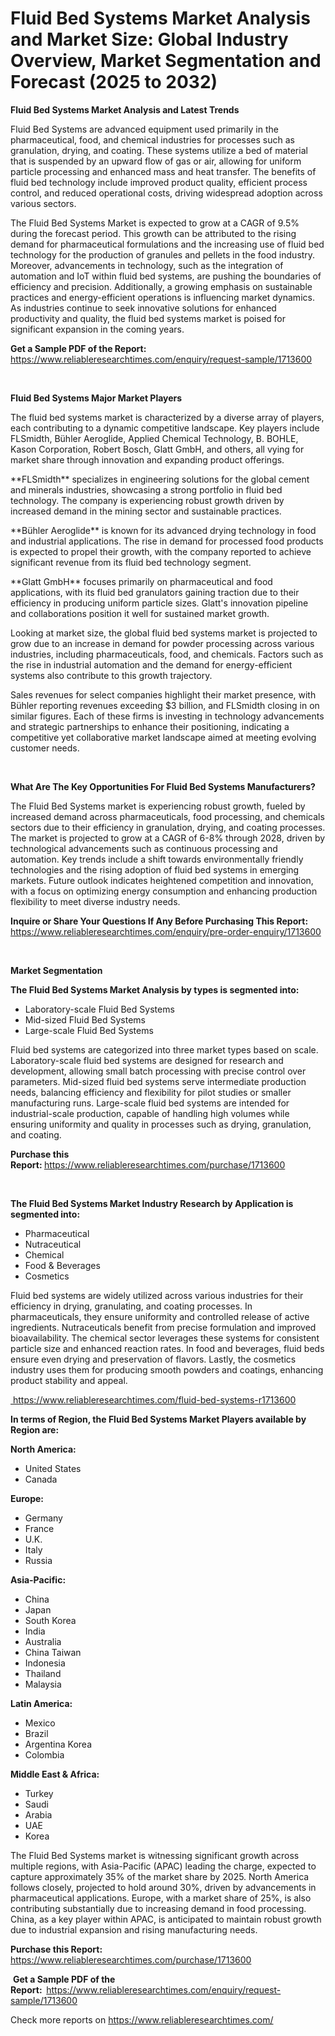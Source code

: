 <p><h1>Fluid Bed Systems Market Analysis and Market Size: Global Industry Overview, Market Segmentation and Forecast (2025 to 2032)</h1></p><p><strong>Fluid Bed Systems Market Analysis and Latest Trends</strong></p>
<p><p>Fluid Bed Systems are advanced equipment used primarily in the pharmaceutical, food, and chemical industries for processes such as granulation, drying, and coating. These systems utilize a bed of material that is suspended by an upward flow of gas or air, allowing for uniform particle processing and enhanced mass and heat transfer. The benefits of fluid bed technology include improved product quality, efficient process control, and reduced operational costs, driving widespread adoption across various sectors.</p><p>The Fluid Bed Systems Market is expected to grow at a CAGR of 9.5% during the forecast period. This growth can be attributed to the rising demand for pharmaceutical formulations and the increasing use of fluid bed technology for the production of granules and pellets in the food industry. Moreover, advancements in technology, such as the integration of automation and IoT within fluid bed systems, are pushing the boundaries of efficiency and precision. Additionally, a growing emphasis on sustainable practices and energy-efficient operations is influencing market dynamics. As industries continue to seek innovative solutions for enhanced productivity and quality, the fluid bed systems market is poised for significant expansion in the coming years.</p></p>
<p><strong>Get a Sample PDF of the Report:&nbsp;</strong> <a href="https://www.reliableresearchtimes.com/enquiry/request-sample/1713600?utm_campaign=2006&utm_medium=2&utm_source=Github&utm_content=ia&utm_term=08042025&utm_id=fluid-bed-systems">https://www.reliableresearchtimes.com/enquiry/request-sample/1713600</a></p>
<p>&nbsp;</p>
<p><strong>Fluid Bed Systems Major Market Players</strong></p>
<p><p>The fluid bed systems market is characterized by a diverse array of players, each contributing to a dynamic competitive landscape. Key players include FLSmidth, Bühler Aeroglide, Applied Chemical Technology, B. BOHLE, Kason Corporation, Robert Bosch, Glatt GmbH, and others, all vying for market share through innovation and expanding product offerings.</p><p>**FLSmidth** specializes in engineering solutions for the global cement and minerals industries, showcasing a strong portfolio in fluid bed technology. The company is experiencing robust growth driven by increased demand in the mining sector and sustainable practices. </p><p>**Bühler Aeroglide** is known for its advanced drying technology in food and industrial applications. The rise in demand for processed food products is expected to propel their growth, with the company reported to achieve significant revenue from its fluid bed technology segment.</p><p>**Glatt GmbH** focuses primarily on pharmaceutical and food applications, with its fluid bed granulators gaining traction due to their efficiency in producing uniform particle sizes. Glatt's innovation pipeline and collaborations position it well for sustained market growth.</p><p>Looking at market size, the global fluid bed systems market is projected to grow due to an increase in demand for powder processing across various industries, including pharmaceuticals, food, and chemicals. Factors such as the rise in industrial automation and the demand for energy-efficient systems also contribute to this growth trajectory.</p><p>Sales revenues for select companies highlight their market presence, with Bühler reporting revenues exceeding $3 billion, and FLSmidth closing in on similar figures. Each of these firms is investing in technology advancements and strategic partnerships to enhance their positioning, indicating a competitive yet collaborative market landscape aimed at meeting evolving customer needs.</p></p>
<p>&nbsp;</p>
<p><strong>What Are The Key Opportunities For Fluid Bed Systems Manufacturers?</strong></p>
<p><p>The Fluid Bed Systems market is experiencing robust growth, fueled by increased demand across pharmaceuticals, food processing, and chemicals sectors due to their efficiency in granulation, drying, and coating processes. The market is projected to grow at a CAGR of 6-8% through 2028, driven by technological advancements such as continuous processing and automation. Key trends include a shift towards environmentally friendly technologies and the rising adoption of fluid bed systems in emerging markets. Future outlook indicates heightened competition and innovation, with a focus on optimizing energy consumption and enhancing production flexibility to meet diverse industry needs.</p></p>
<p><strong>Inquire or Share Your Questions If Any Before Purchasing This Report:</strong> <a href="https://www.reliableresearchtimes.com/enquiry/pre-order-enquiry/1713600?utm_campaign=2006&utm_medium=2&utm_source=Github&utm_content=ia&utm_term=08042025&utm_id=fluid-bed-systems">https://www.reliableresearchtimes.com/enquiry/pre-order-enquiry/1713600</a></p>
<p>&nbsp;</p>
<p><strong>Market Segmentation</strong></p>
<p><strong>The Fluid Bed Systems Market Analysis by types is segmented into:</strong></p>
<p><ul><li>Laboratory-scale Fluid Bed Systems</li><li>Mid-sized Fluid Bed Systems</li><li>Large-scale Fluid Bed Systems</li></ul></p>
<p><p>Fluid bed systems are categorized into three market types based on scale. Laboratory-scale fluid bed systems are designed for research and development, allowing small batch processing with precise control over parameters. Mid-sized fluid bed systems serve intermediate production needs, balancing efficiency and flexibility for pilot studies or smaller manufacturing runs. Large-scale fluid bed systems are intended for industrial-scale production, capable of handling high volumes while ensuring uniformity and quality in processes such as drying, granulation, and coating.</p></p>
<p><strong>Purchase this Report:&nbsp;</strong><a href="https://www.reliableresearchtimes.com/purchase/1713600?utm_campaign=2006&utm_medium=2&utm_source=Github&utm_content=ia&utm_term=08042025&utm_id=fluid-bed-systems">https://www.reliableresearchtimes.com/purchase/1713600</a></p>
<p>&nbsp;</p>
<p><strong>The Fluid Bed Systems Market Industry Research by Application is segmented into:</strong></p>
<p><ul><li>Pharmaceutical</li><li>Nutraceutical</li><li>Chemical</li><li>Food & Beverages</li><li>Cosmetics</li></ul></p>
<p><p>Fluid bed systems are widely utilized across various industries for their efficiency in drying, granulating, and coating processes. In pharmaceuticals, they ensure uniformity and controlled release of active ingredients. Nutraceuticals benefit from precise formulation and improved bioavailability. The chemical sector leverages these systems for consistent particle size and enhanced reaction rates. In food and beverages, fluid beds ensure even drying and preservation of flavors. Lastly, the cosmetics industry uses them for producing smooth powders and coatings, enhancing product stability and appeal.</p></p>
<p><a href="https://www.reliableresearchtimes.com/fluid-bed-systems-r1713600?utm_campaign=2006&utm_medium=2&utm_source=Github&utm_content=ia&utm_term=08042025&utm_id=fluid-bed-systems">&nbsp;https://www.reliableresearchtimes.com/fluid-bed-systems-r1713600</a></p>
<p><strong>In terms of Region, the Fluid Bed Systems Market Players available by Region are:</strong></p>
<p>
    <p> <strong> North America: </strong>
        <ul>
            <li>United States</li>
            <li>Canada</li>
        </ul>
        </p> 
    <p> <strong> Europe: </strong>
        <ul>
            <li>Germany</li>
            <li>France</li>
            <li>U.K.</li>
            <li>Italy</li>
            <li>Russia</li>
        </ul>
        </p> 
    <p> <strong> Asia-Pacific: </strong>
        <ul>
            <li>China</li>
            <li>Japan</li>
            <li>South Korea</li>
            <li>India</li>
            <li>Australia</li>
            <li>China Taiwan</li>
            <li>Indonesia</li>
            <li>Thailand</li>
            <li>Malaysia</li>
        </ul>
        </p> 
    <p> <strong> Latin America: </strong>
        <ul>
            <li>Mexico</li>
            <li>Brazil</li>
            <li>Argentina Korea</li>
            <li>Colombia</li>
        </ul>
        </p> 
    <p> <strong> Middle East & Africa: </strong>
        <ul>
            <li>Turkey</li>
            <li>Saudi</li>
            <li>Arabia</li>
            <li>UAE</li>
            <li>Korea</li>
        </ul>
    </p>
    </p>
<p><p>The Fluid Bed Systems market is witnessing significant growth across multiple regions, with Asia-Pacific (APAC) leading the charge, expected to capture approximately 35% of the market share by 2025. North America follows closely, projected to hold around 30%, driven by advancements in pharmaceutical applications. Europe, with a market share of 25%, is also contributing substantially due to increasing demand in food processing. China, as a key player within APAC, is anticipated to maintain robust growth due to industrial expansion and rising manufacturing needs.</p></p>
<p><strong>Purchase this Report: </strong><a href="https://www.reliableresearchtimes.com/purchase/1713600?utm_campaign=2006&utm_medium=2&utm_source=Github&utm_content=ia&utm_term=08042025&utm_id=fluid-bed-systems">https://www.reliableresearchtimes.com/purchase/1713600</a></p>
<p>&nbsp;<strong>Get a Sample PDF of the Report:&nbsp;&nbsp;</strong><a href="https://www.reliableresearchtimes.com/enquiry/request-sample/1713600?utm_campaign=2006&utm_medium=2&utm_source=Github&utm_content=ia&utm_term=08042025&utm_id=fluid-bed-systems">https://www.reliableresearchtimes.com/enquiry/request-sample/1713600</a></p>
<p><strong></strong></p>
<p>Check more reports on <a href="https://www.reliableresearchtimes.com/?utm_campaign=2006&utm_medium=2&utm_source=Github&utm_content=ia&utm_term=08042025&utm_id=fluid-bed-systems">https://www.reliableresearchtimes.com/</a></p>